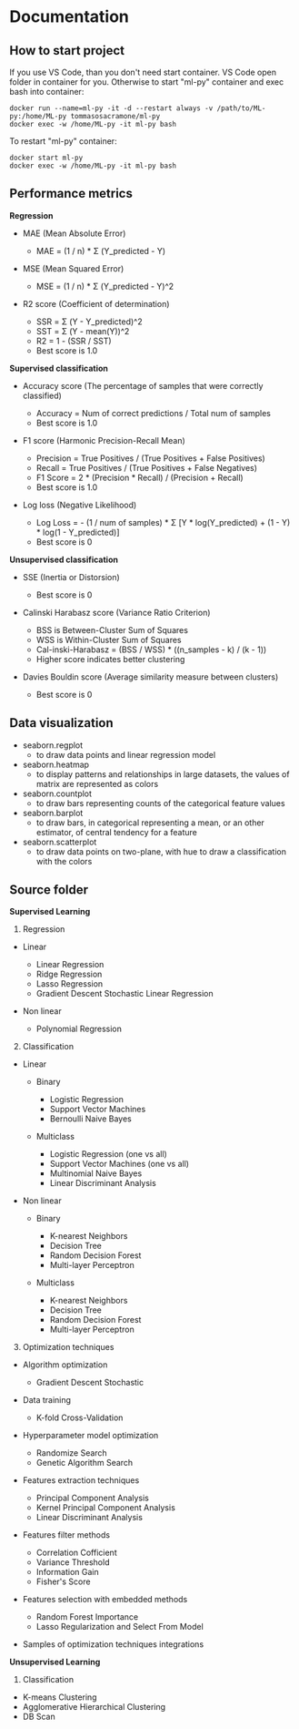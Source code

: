 # Documentation

## How to start project

If you use VS Code, than you don't need start container. VS Code open folder in container for you.
Otherwise to start "ml-py" container and exec bash into container:

```
docker run --name=ml-py -it -d --restart always -v /path/to/ML-py:/home/ML-py tommasosacramone/ml-py
docker exec -w /home/ML-py -it ml-py bash 
```

To restart "ml-py" container:

```
docker start ml-py
docker exec -w /home/ML-py -it ml-py bash 
```

## Performance metrics 

**Regression**

- MAE (Mean Absolute Error)
  - MAE = (1 / n) * Σ (Y_predicted - Y)

- MSE (Mean Squared Error)
  - MSE = (1 / n) * Σ (Y_predicted - Y)^2

- R2 score (Coefficient of determination)
  - SSR = Σ (Y - Y_predicted)^2
  - SST = Σ (Y - mean(Y))^2
  - R2 = 1 - (SSR / SST) 
  - Best score is 1.0

**Supervised classification**

- Accuracy score (The percentage of samples that were correctly classified)
  - Accuracy = Num of correct predictions / Total num of samples 
  - Best score is 1.0

- F1 score (Harmonic Precision-Recall Mean)
  - Precision = True Positives / (True Positives + False Positives)
  - Recall = True Positives / (True Positives + False Negatives)
  - F1 Score = 2 * (Precision * Recall) / (Precision + Recall)
  - Best score is 1.0

- Log loss (Negative Likelihood)
  - Log Loss = - (1 / num of samples) * Σ [Y * log(Y_predicted) + (1 - Y) * log(1 - Y_predicted)]
  - Best score is 0

**Unsupervised classification**

- SSE (Inertia or Distorsion)
  - Best score is 0

- Calinski Harabasz score (Variance Ratio Criterion)
  - BSS is Between-Cluster Sum of Squares
  - WSS is Within-Cluster Sum of Squares
  - Cal-inski-Harabasz = (BSS / WSS) * ((n_samples - k) / (k - 1))
  - Higher score indicates better clustering 

- Davies Bouldin score (Average similarity measure between clusters)
  - Best score is 0

## Data visualization

- seaborn.regplot
  - to draw data points and linear regression model 
- seaborn.heatmap
  - to display patterns and relationships in large datasets, the values of matrix are represented as colors
- seaborn.countplot
  - to draw bars representing counts of the categorical feature values
- seaborn.barplot
  - to draw bars, in categorical representing a mean, or an other estimator, of central tendency for a feature
- seaborn.scatterplot
  - to draw data points on two-plane, with hue to draw a classification with the colors

## Source folder

**Supervised Learning**

1. Regression

  - Linear
    - Linear Regression
    - Ridge Regression
    - Lasso Regression
    - Gradient Descent Stochastic Linear Regression
    
  - Non linear
    - Polynomial Regression

2. Classification

  - Linear

    - Binary      
      - Logistic Regression
      - Support Vector Machines
      - Bernoulli Naive Bayes

    - Multiclass      
      - Logistic Regression (one vs all)
      - Support Vector Machines (one vs all)      
      - Multinomial Naive Bayes      
      - Linear Discriminant Analysis

  - Non linear

    - Binary
      - K-nearest Neighbors
      - Decision Tree
      - Random Decision Forest
      - Multi-layer Perceptron 

    - Multiclass
      - K-nearest Neighbors
      - Decision Tree
      - Random Decision Forest
      - Multi-layer Perceptron 

3. Optimization techniques

  - Algorithm optimization
    - Gradient Descent Stochastic

  - Data training
    - K-fold Cross-Validation  

  - Hyperparameter model optimization
    - Randomize Search
    - Genetic Algorithm Search 
  
  - Features extraction techniques
    - Principal Component Analysis
    - Kernel Principal Component Analysis
    - Linear Discriminant Analysis

  - Features filter methods
    - Correlation Cofficient
    - Variance Threshold
    - Information Gain    
    - Fisher's Score
  
  - Features selection with embedded methods
    - Random Forest Importance
    - Lasso Regularization and Select From Model  
  
  - Samples of optimization techniques integrations
  
**Unsupervised Learning**    

1. Classification

  - K-means Clustering
  - Agglomerative Hierarchical Clustering
  - DB Scan
  




